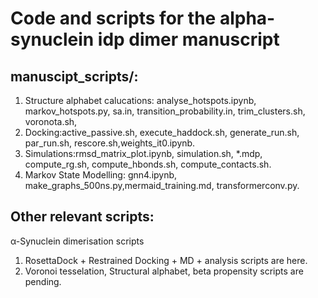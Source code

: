 # Code and scripts for the alpha-synuclein idp dimer manuscript

## manuscipt_scripts/:
1. Structure alphabet calucations: analyse_hotspots.ipynb, markov_hotspots.py, sa.in, transition_probability.in, trim_clusters.sh, voronota.sh,
2. Docking:active_passive.sh, execute_haddock.sh, generate_run.sh, par_run.sh, rescore.sh,weights_it0.ipynb.
3. Simulations:rmsd_matrix_plot.ipynb, simulation.sh, *.mdp, compute_rg.sh, compute_hbonds.sh, compute_contacts.sh.
4. Markov State Modelling: gnn4.ipynb, make_graphs_500ns.py,mermaid_training.md, transformerconv.py.

## Other relevant scripts:
 α-Synuclein dimerisation scripts
1. RosettaDock + Restrained Docking + MD + analysis scripts are here.
2. Voronoi tesselation, Structural alphabet, beta propensity scripts are pending.

